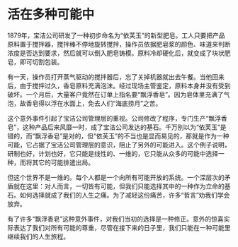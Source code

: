 # 活在多种可能中
1879年，宝洁公司研发了一种初步命名为“依芙玉”的新型肥皂。工人只要把产品原料置于搅拌器，搅拌棒不停地旋转搅拌，操作员依据肥皂浆的颜色、味道来判断浓度是否达到要求，然后就可以倒入肥皂铸模。原料冷却硬化后，就变成了块状肥皂，即可切割包装。  


有一天，操作员打开蒸气驱动的搅拌器后，忘了关掉机器就出去午餐。当他回来后，由于搅拌过久，香皂原料充满泡沫。经过现场主管鉴定，原料本身并没有受到破坏。一个月后，大量客户竟然在订单上指名要“飘浮香皂”。因为皂体里充满了气泡，故香皂得以浮在水面上，免去人们“海底捞月”之苦。  


这个意外事件引起了宝洁公司管理层的重视。公司修改了程序，专门生产“飘浮香皂”，这种产品后来风靡一时，成了宝洁公司发达的基石。千万别以为“依芙玉”是错的，而“飘浮香皂”是对的，但“依芙玉”的不当也是显而易见的，那就是作为一种可能，它占据了宝洁公司管理层的意识，阻止了另外的可能进入。这个例子说明，研制也好，计划也好，它只能是线性的、一维的，它只能从众多的可能中选择一种，而将其它的可能排遣出局。  


但这个世界不是一维的。每个人都是一个向所有可能开放的系统。一个深层次的矛盾就在这里：对人而言，一切皆有可能，但我们只能选择其中的一种作为立命的基石。如何选择就成了我们的人生之痛。为了减轻这份痛苦，许多“哲言”劝我们学会放弃。  


有了许多“飘浮香皂”这种意外事件，对我们当初的选择是一种修正。意外的惊喜实际表达了我们对所有可能的尊重，尽管在接下来的日子里，我们只能在一种可能里继续我们的人生旅程。
 
